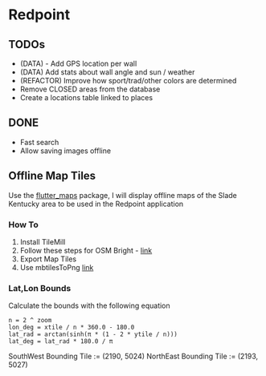 # Redpoint

## TODOs
- (DATA) - Add GPS location per wall
- (DATA) Add stats about wall angle and sun / weather
- (REFACTOR) Improve how sport/trad/other colors are determined
- Remove CLOSED areas from the database
- Create a locations table linked to places

## DONE
- Fast search
- Allow saving images offline


## Offline Map Tiles
Use the [flutter_maps](https://pub.dartlang.org/packages/flutter_map) package, I will display offline
maps of the Slade Kentucky area to be used in the Redpoint application

### How To
1. Install TileMill
2. Follow these steps for OSM Bright - [link](https://tilemill-project.github.io/tilemill/docs/guides/osm-bright-mac-quickstart/)
3. Export Map Tiles
3. Use mbtilesToPng [link](https://github.com/alfanhui/mbtilesToPngs)

### Lat,Lon Bounds
Calculate the bounds with the following equation
```
n = 2 ^ zoom
lon_deg = xtile / n * 360.0 - 180.0
lat_rad = arctan(sinh(π * (1 - 2 * ytile / n)))
lat_deg = lat_rad * 180.0 / π
```

SouthWest Bounding Tile := (2190, 5024)
NorthEast Bounding Tile := (2193, 5027)

